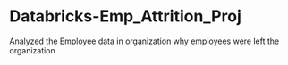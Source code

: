 # Databricks-Emp_Attrition_Proj
Analyzed the Employee data in organization why employees were left the organization
